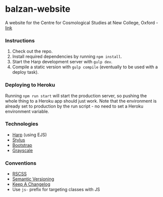 # balzan-website
A website for the Centre for Cosmological Studies at New College, Oxford - [link](http://balzan.new.ox.ac.uk/)

### Instructions

1. Check out the repo.
2. Install required dependencies by running `npm install`.
3. Start the Harp development server with `gulp dev`.
4. Compile a static version with `gulp compile` (eventually to be used with a deploy task).

### Deploying to Heroku

Running `npm run start` will start the production server, so pushing the whole thing to a Heroku app should just work. Note that the environment is already set to production by the run script - no need to set a Heroku environment variable.

### Technologies

- [Harp](http://harpjs.com) (using EJS)
- [Stylus](https://learnboost.github.io/stylus/)
- [Bootstrap](http://getbootstrap.com/)
- [Grayscale](https://ironsummitmedia.github.io/startbootstrap-grayscale/)

### Conventions

- [RSCSS](https://github.com/rstacruz/rscss)
- [Semantic Versioning](http://semver.org)
- [Keep A Changelog](http://keepachangelog.com/)
- Use `js-` prefix for targeting classes with JS 
